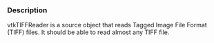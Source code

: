### Description

vtkTIFFReader is a source object that reads Tagged Image File Format (TIFF) files. It should be able to read almost any TIFF file.
